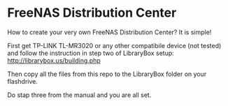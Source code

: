 FreeNAS Distribution Center
====

How to create your very own FreeNAS Distribution Center? It is simple!

First get TP-LINK TL-MR3020 or any other compatibile device (not tested) and follow the instruction in step two of LibraryBox setup: http://librarybox.us/building.php

Then copy all the files from this repo to the LibraryBox folder on your flashdrive.

Do stap three from the manual and you are all set.


